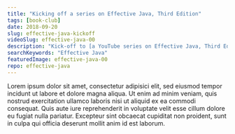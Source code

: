 ```yaml
---
title: "Kicking off a series on Effective Java, Third Edition"
tags: [book-club]
date: 2018-09-20
slug: effective-java-kickoff
videoSlug: effective-java-00
description: "Kick-off to [a YouTube series on Effective Java, Third Edition](https://www.youtube.com/playlist?list=PL_-IO8LOLuNqUzvXfRCWRRJBswKEbLhgN) - let's find some angles Josh didn't cover"
searchKeywords: "Effective Java"
featuredImage: effective-java-00
repo: effective-java
---
```


Lorem ipsum dolor sit amet, consectetur adipisici elit, sed eiusmod tempor incidunt ut labore et dolore magna aliqua.
Ut enim ad minim veniam, quis nostrud exercitation ullamco laboris nisi ut aliquid ex ea commodi consequat.
Quis aute iure reprehenderit in voluptate velit esse cillum dolore eu fugiat nulla pariatur.
Excepteur sint obcaecat cupiditat non proident, sunt in culpa qui officia deserunt mollit anim id est laborum.